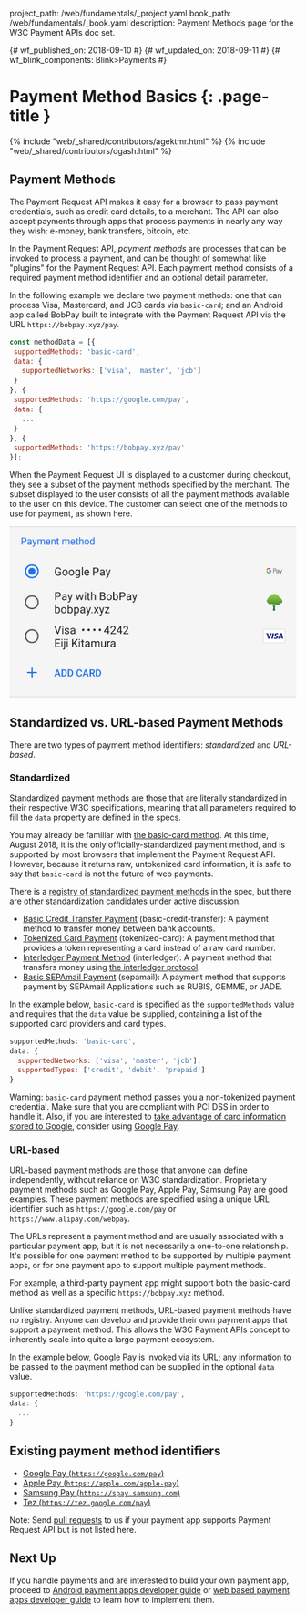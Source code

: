 project_path: /web/fundamentals/_project.yaml
book_path: /web/fundamentals/_book.yaml
description: Payment Methods page for the W3C Payment APIs doc set.

{# wf_published_on: 2018-09-10 #}
{# wf_updated_on: 2018-09-11 #}
{# wf_blink_components: Blink>Payments #}

# Payment Method Basics {: .page-title }

{% include "web/_shared/contributors/agektmr.html" %}
{% include "web/_shared/contributors/dgash.html" %}

## Payment Methods

The Payment Request API makes it easy for a browser to pass payment credentials,
such as credit card details, to a merchant. The API can also accept payments
through apps that process payments in nearly any way they wish: e-money, bank
transfers, bitcoin, etc.

In the Payment Request API, _payment methods_ are processes that can be invoked
to process a payment, and can be thought of somewhat like "plugins" for the
Payment Request API. Each payment method consists of a required payment method
identifier and an optional detail parameter.

In the following example we declare two payment methods: one that can process
Visa, Mastercard, and JCB cards via `basic-card`; and an Android app called BobPay
built to integrate with the Payment Request API via the URL
`https://bobpay.xyz/pay`.

```javascript
const methodData = [{
 supportedMethods: 'basic-card',
 data: {
   supportedNetworks: ['visa', 'master', 'jcb']
 }
}, {
 supportedMethods: 'https://google.com/pay',
 data: {
   ...
 }
}, {
 supportedMethods: 'https://bobpay.xyz/pay'
}];
```

When the Payment Request UI is displayed to a customer during checkout, they see
a subset of the payment methods specified by the merchant. The subset displayed
to the user consists of all the payment methods available to the user on this
device. The customer can select one of the methods to use for payment, as shown
here. 

<img src="../images/payment-method-basics/payment-methods.png" />

## Standardized vs. URL-based Payment Methods

There are two types of payment method identifiers: *standardized* and
*URL-based*.

### Standardized

Standardized payment methods are those that are literally standardized in their
respective W3C specifications, meaning that all parameters required to fill the
`data` property are defined in the specs.

You may already be familiar with [the basic-card
method](https://www.w3.org/TR/payment-method-basic-card/). At this time, August
2018, it is the only officially-standardized payment method, and is supported by
most browsers that implement the Payment Request API. However, because it
returns raw, untokenized card information, it is safe to say that `basic-card`
is not the future of web payments.

There is a [registry of standardized payment
methods](https://w3c.github.io/payment-method-id/#registry) in the spec, but
there are other standardization candidates under active discussion. 

*   [Basic Credit Transfer
    Payment](http://w3c.github.io/webpayments-methods-credit-transfer-direct-debit/)
    (basic-credit-transfer): A payment method to transfer money between bank
    accounts.
*   [Tokenized Card
    Payment](https://w3c.github.io/webpayments/proposals/interledger-payment-method.html)
    (tokenized-card): A payment method that provides a token representing a card
    instead of a raw card number.
*   [Interledger Payment
    Method](https://w3c.github.io/webpayments/proposals/interledger-payment-method.html)
    (interledger): A payment method that transfers money using [the interledger
    protocol](https://interledger.org/).
*   [Basic SEPAmail
    Payment](https://w3c.github.io/webpayments/proposals/sepamail) (sepamail): A
    payment method that supports payment by SEPAmail Applications such as RUBIS,
    GEMME, or JADE.

In the example below, `basic-card` is specified as the `supportedMethods` value
and requires that the `data` value be supplied, containing a list of the
supported card providers and card types.

```javascript
supportedMethods: 'basic-card',
data: {
  supportedNetworks: ['visa', 'master', 'jcb'],
  supportedTypes: ['credit', 'debit', 'prepaid']
}
```

Warning: `basic-card` payment method passes you a non-tokenized payment
credential. Make sure that you are compliant with PCI DSS in order to handle it.
Also, if you are interested to [take advantage of card information stored to
Google](https://medium.com/dev-channel/web-payments-payment-request-api-and-google-pay-a1073e405235),
consider using [Google Pay](/pay/api/web/).

### URL-based

URL-based payment methods are those that anyone can define independently,
without reliance on W3C standardization. Proprietary payment methods such as
Google Pay, Apple Pay, Samsung Pay are good examples. These payment methods are
specified using a unique URL identifier such as `https://google.com/pay` or
`https://www.alipay.com/webpay`.

The URLs represent a payment method and are usually associated with a particular
payment app, but it is not necessarily a one-to-one relationship. It's possible
for one payment method to be supported by multiple payment apps, or for one
payment app to support multiple payment methods.

For example, a third-party payment app might support both the basic-card method
as well as a specific `https://bobpay.xyz` method.

Unlike standardized payment methods, URL-based payment methods have no registry.
Anyone can develop and provide their own payment apps that support a payment
method. This allows the W3C Payment APIs concept to inherently scale into quite 
a large payment ecosystem.

In the example below, Google Pay is invoked via its URL; any information to be
passed to the payment method can be supplied in the optional `data` value.

```javascript
supportedMethods: 'https://google.com/pay',
data: {
  ...
}
```

## Existing payment method identifiers

*   [Google Pay (`https://google.com/pay`)](/pay/api/web/)
*   [Apple Pay (`https://apple.com/apple-pay`)](https://developer.apple.com/documentation/apple_pay_on_the_web)
*   [Samsung Pay (`https://spay.samsung.com`)](https://developer.samsung.com/internet/android/web-payments-guide)
*   [Tez (`https://tez.google.com/pay`)](/pay/india/api/web/)

Note: Send [pull requests](https://github.com/google/WebFundamentals/pulls) to
us if your payment app supports Payment Request API but is not listed here.

## Next Up

If you handle payments and are interested to build your own payment app, proceed
to [Android payment apps developer
guide](/web/fundamentals/payments/payment-apps-developer-guide/android-payment-apps)
or [web based payment apps developer
guide](/web/fundamentals/payments/payment-apps-developer-guide/web-payment-apps)
to learn how to implement them.
